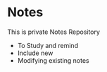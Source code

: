 # Notes
This is private Notes Repository
- To Study and remind
- Include new
- Modifying existing notes
